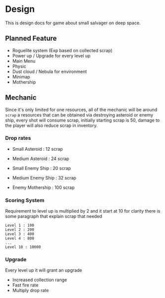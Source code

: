 # Design

This is design docs for game about small salvager on deep space.

## Planned Feature

- Roguelite system (Exp based on collected scrap)
- Power up / Upgrade for every level up
- Main Menu
- Physic
- Dust cloud / Nebula for environment
- Minimap
- Mothership

## Mechanic

Since it's only limited for one resources, all of the mechanic will be around
`scrap` a resources that can be obtained via destroying asteroid or enemy ship,
every shot will consume scrap, initially starting scrap is 50, damage to the player will
also reduce scrap in inventory.

### Drop rates

- Small Asteroid : 12 scrap
- Medium Asteroid : 24 scrap

- Small Enemy Ship : 20 scrap
- Medium Enemy Ship : 32 scrap
- Enemy Mothership : 100 scrap

### Scoring System

Requirement to level up is multiplied by 2 and it start at 10
for clarity there is some paragraph that explain scrap that needed
```
Level 1 : 100
Level 2 : 200
Level 3 : 400
Level 4 : 800
...
Level 10 : 10000
```

### Upgrade

Every level up it will grant an upgrade

- Increased collection range
- Fast fire rate
- Multiply drop rate
